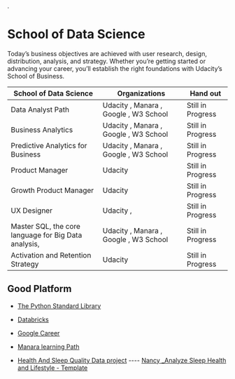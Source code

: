 
.

# School of Data Science


Today’s business objectives are achieved with user research, design, distribution, analysis, and strategy. Whether you’re getting started or advancing your career, you’ll establish the right foundations with Udacity’s School of Business.



| **School of Data Science** | Organizations | Hand out |
| ------------ | ------------ | ------------ |
|  Data Analyst Path |     Udacity  ,  Manara , Google , W3 School   |       Still in Progress       |
|  Business Analytics |    Udacity  ,  Manara , Google , W3 School      |       Still in Progress       |
|  Predictive Analytics for Business |     Udacity  ,  Manara , Google , W3 School       |       Still in Progress       |
| Product Manager |     Udacity      |      Still in Progress        |
| Growth Product Manager |     Udacity      |      Still in Progress        |
| UX Designer |     Udacity  ,     |       Still in Progress       |
| Master SQL, the core language for Big Data analysis, |     Udacity  ,  Manara , Google , W3 School     |        Still in Progress          |
| Activation and Retention Strategy |     Udacity    |       Still in Progress          |



## Good Platform 



- [The Python Standard Library](https://docs.python.org/3/library/stdtypes.html)


- [Databricks ](https://databricks.com/try-databricks)

- [Google Career](https://www.abdelrahman-academy.com/2021/03/googlecertification%20.html)


- [Manara learning Path](https://app.manara.tech/learning/18/54/232)

- [Health And Sleep Quality Data project](https://learn.udacity.com/paid-courses/cd12638/lessons/af144e8f-ada1-4726-81e3-e69a915d0934/concepts/af144e8f-ada1-4726-81e3-e69a915d0934-submit-project?program_version=construction&program_locale=en-us&lesson_tab=lesson) ---- [Nancy _Analyze Sleep Health and Lifestyle - Template](https://docs.google.com/presentation/d/1bOY4pnwtuC3ZZ5-CMvcjbg970hzWoihWcU9ODNTTDKU/edit#slide=id.g305b2e72063_0_231) 
